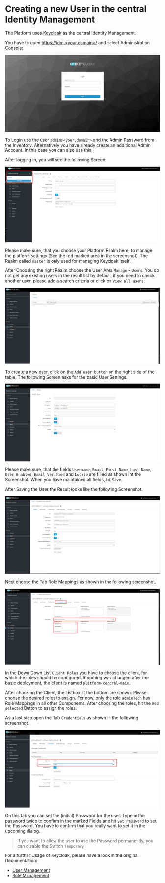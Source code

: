 # Creating a new User in the central Identity Management

The Platform uses [Keycloak](https://www.keycloak.org/) as the central Identity Management.

You have to open [https://idm.\<your.domain>/](https://idm.\<your.domain>) and select Administration Console:

![IDM Login](images/keycloak_01.png)

To Login use the user `admin@<your.domain>` and the Admin Password from the Inventory. Alternatively you have already create an additional Admin Account. In this case you can also use this.

After logging in, you will see the following Screen:

![Choose Realm](images/keycloak_02.png)

Please make sure, that you choose your Platform Realm here, to manage the platform settings (See the red marked area in the screenshot). The Realm called `master` is only used for managing Keycloak itself.

After Choosing the right Realm choose the User Area `Manage` - `Users`. You do not get any existing users in the result list by default, if you need to check another user, please add a search criteria or click on `View all users`.

![IDM User Management](images/keycloak_03.png)

To create a new user, click on the `Add user button` on the right side of the table. The following Screen asks for the basic User Settings.

![IDM Add User](images/keycloak_04.png)

Please make sure, that the fields `Username`, `Email`, `First Name`, `Last Name`, `User Enabled`, `Email Verified` and `Locale`  are filled as shown int the Screenshot.
When you have maintained all fields, hit `Save`.

After Saving the User the Result looks like the following Screenshot.

![IDM Created User](images/keycloak_05.png)

Next choose the Tab Role Mappings as shown in the following screenshot.

![IDM User Role Mapping](images/keycloak_06.png)

In the Down Down List `Client Roles` you have to choose the client, for which the roles should be configured. If nothing was changed after the basic deployment, the client is named `platform-central-main`.

After choosing the Client, the Listbox at the bottom are shown. Please choose the desired roles to assign. For now, only the role `adminTech` has Role Mappings in all other Components. After choosing the roles, hit the `Add selected` Button to assign the roles.

As a last step open the Tab `Credentials` as shown in the following screenshot.

![IDM Set Credentials](images/keycloak_07.png)

On this tab you can set the (initial) Password for the user. Type in the password twice to confirm in the marked Fields and hit `Set Password` to set the Password. You have to confirm that you really want to set it in the upcoming dialog.

> If you want to allow the user to use the Password permanently, you can disable the Switch `Temporary`

For a further Usage of Keycloak, please have a look in the original Documentation:

- [User Management](https://www.keycloak.org/docs/latest/server_admin/index.html#user-management)
- [Role Management](https://www.keycloak.org/docs/latest/server_admin/index.html#roles)

